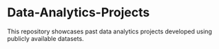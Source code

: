 # Data-Analytics-Projects
This repository showcases past data analytics projects developed using publicly available datasets.
